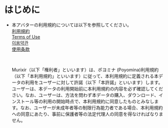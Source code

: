 # はじめに
- 本アバターの利用規約については以下を参照してください。<BR>
  [利用規約](License/20250908110914vn3license_ja.pdf)<BR>
  [Terms of Use](License/20250908110914vn3license_en.pdf)<BR>
  [이용약관 ](License/20250908110914vn3license_ko.pdf)<BR>
  [使用条款](License/20250908110914vn3license_zh.pdf)<BR>
  
  <BR>
  
  Murixir（以下「権利者」といいます）は、ポヨミナ (Poyomina)利用規約（以下「本利用規約」といいます）に従って、本利用規約に定義される本データの利用をユーザーに対して許諾（以下「本許諾」といいます）します。ユーザーは、本データの利用開始前に本利用規約の内容を必ず確認してください。なお、ユーザーは、方法を問わず本データの購入、ダウンロード、インストール等の利用の開始時点で、本利用規約に同意したものとみなします。なお、ユーザーが未成年者等の制限行為能力者である場合、本利用規約への同意にあたり、事前に保護者等の法定代理人の同意を得なければなりません。
  
  